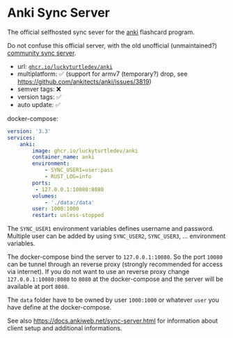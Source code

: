 # Anki Sync Server

The official selfhosted sync sever for the [anki](https://github.com/ankitects/anki) flashcard program.

Do not confuse this official server, with the old unofficial (unmaintained?) [community sync server](https://github.com/ankicommunity/anki-sync-server).

* url: [`ghcr.io/luckyturtledev/anki`](https://ghcr.io/luckyturtledev/anki)
* multiplatform: ✅     (support for armv7 (temporary?) drop, see https://github.com/ankitects/anki/issues/3819)
* semver tags: ❌
* version tags: ✅
* auto update: ✅

docker-compose:
```yml
version: '3.3'
services:
    anki:
        image: ghcr.io/luckyturtledev/anki
        container_name: anki
        environment:
            - SYNC_USER1=user:pass
            - RUST_LOG=info
        ports:
         - 127.0.0.1:10080:8080
        volumes:
            - './data:/data'
        user: 1000:1000
        restart: unless-stopped
```
The `SYNC_USER1` environment variables defines username and password.
Multiple user can be added by using `SYNC_USER2`, `SYNC_USER3`, ... environment variables.

The docker-compose bind the server to `127.0.0.1:10080`. So the port `10080` can be tunnel through an reverse proxy (strongly recommended for access via internet).
If you do not want to use an reverse proxy change `127.0.0.1:10080:8080` to `8080` at the docker-compose and the server will be available at port `8080`.

The `data` folder have to be owned by user `1000:1000` or whatever `user` you have define at the docker-compose.

See also https://docs.ankiweb.net/sync-server.html for information about client setup and additional informations.
